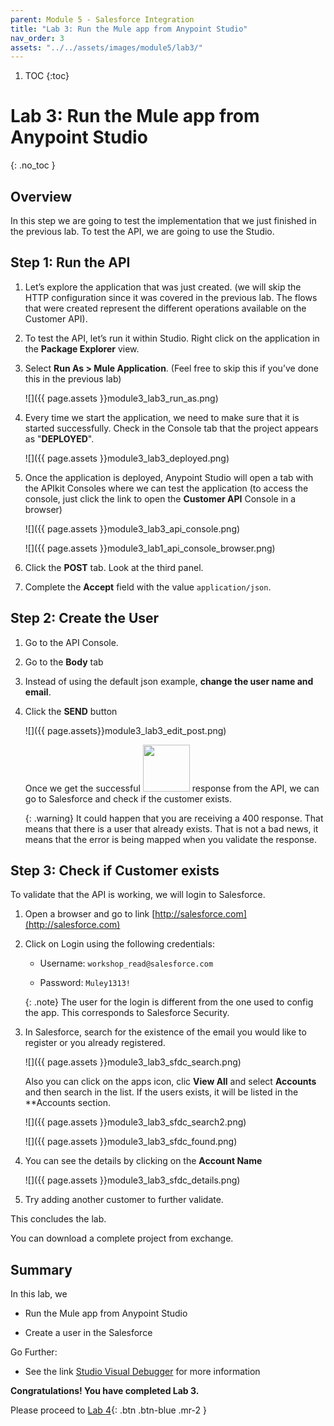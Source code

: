 ```yaml
---
parent: Module 5 - Salesforce Integration
title: "Lab 3: Run the Mule app from Anypoint Studio"
nav_order: 3
assets: "../../assets/images/module5/lab3/"
---
```

1. TOC
{:toc}

# Lab 3: Run the Mule app from Anypoint Studio
{: .no_toc }

## Overview
In this step we are going to test the implementation that we just finished in the previous lab. To test the API, we are going to use the Studio.

## Step 1: Run the API

1. Let’s explore the application that was just created. (we will skip the HTTP configuration since it was covered in the previous lab. The flows that were created represent the different operations available on the Customer API).

2. To test the API, let’s run it within Studio. Right click on the application in the **Package Explorer** view.

3. Select **Run As​ > Mule Application​**. (Feel free to skip this if you’ve done this in the previous lab)

    ![]({{ page.assets }}module3_lab3_run_as.png)

4. Every time we start the application, we need to make sure that it is started successfully. Check in the Console tab that the project appears as "**DEPLOYED**".

    ![]({{ page.assets }}module3_lab3_deployed.png)

5. Once the application is deployed, Anypoint Studio will open a tab with the APIkit Consoles where we can test the application (to access the console, just click the link to open the **Customer API** Console in a browser)

    ![]({{ page.assets }}module3_lab3_api_console.png)

    ![]({{ page.assets }}module3_lab1_api_console_browser.png)

6. Click the **POST** tab. Look at the third panel.

7. Complete the **Accept** field with the value `application/json`.

## Step 2: Create the User

1. Go to the API Console.

2. Go to the **Body** tab

3. Instead of using the default json example, **change the user name and email**.

4. Click the **SEND** button

    ![]({{ page.assets}}module3_lab3_edit_post.png)

    Once we get the successful  <img src="{{ page.assets }}module3_lab3_POST_successful.png" width="75"> response from the API, we can go to Salesforce and check if the customer exists.

    {: .warning}
    It could happen that you are receiving a 400 response. That means that there is a user that already exists. That is not a bad news, it means that the error is being mapped when you validate the response.

## Step 3: Check if Customer exists

To validate that the API is working, we will login to Salesforce​.

1. Open a browser and go to link [http://salesforce.com](http://salesforce.com)

2. Click on Login​ using the following credentials:

    - Username​: `workshop_read@salesforce.com`

    - Password​: `Muley1313!`

    {: .note}
    The user for the login is different from the one used to config the app. This corresponds to Salesforce Security.

3. In Salesforce, search for the existence of the email you would like to register or you already registered​.

    ![]({{ page.assets }}module3_lab3_sfdc_search.png)

    Also you can click on the apps icon, clic **View All** and select **Accounts** and then search in the list. If the users exists, it will be listed in the **Accounts section.

    ![]({{ page.assets }}module3_lab3_sfdc_search2.png)

    ![]({{ page.assets }}module3_lab3_sfdc_found.png)

4. You can see the details by clicking on the **Account Name**

    ![]({{ page.assets }}module3_lab3_sfdc_details.png)

5. Try adding another customer to further validate.

This concludes the lab.

You can download a complete project from exchange.

## Summary
In this lab, we

- Run the Mule app from Anypoint Studio

- Create a user in the Salesforce

Go Further:

- See the link [Studio Visual Debugger](https://docs.mulesoft.com/studio/latest/visual-debugger-concept) for more information

**Congratulations! You have completed Lab 3.**

Please proceed to [Lab 4](./lab-4){: .btn .btn-blue  .mr-2  }